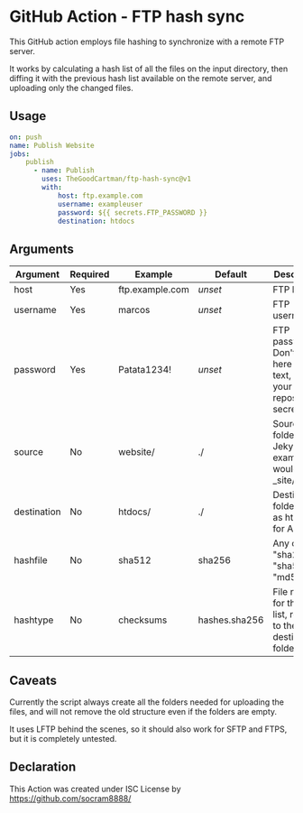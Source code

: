 GitHub Action - FTP hash sync
=============================

This GitHub action employs file hashing to synchronize with a remote FTP server.

It works by calculating a hash list of all the files on the input directory, then diffing it with the previous hash list available on the remote server, and uploading only the changed files.

Usage
-----

```yml
on: push
name: Publish Website
jobs:
    publish
      - name: Publish
        uses: TheGoodCartman/ftp-hash-sync@v1
        with:
            host: ftp.example.com
            username: exampleuser
            password: ${{ secrets.FTP_PASSWORD }}
            destination: htdocs
```

Arguments
---------

| Argument    | Required | Example         | Default       | Description                                                                    |
|-------------|----------|-----------------|---------------|--------------------------------------------------------------------------------|
| host        |   Yes    | ftp.example.com | _unset_       | FTP host                                                                       |
| username    |   Yes    | marcos          | _unset_       | FTP username                                                                   |
| password    |   Yes    | Patata1234!     | _unset_       | FTP password. Don't put it here in plain text, use your repositories' secrets! |
| source      |    No    | website/        | ./            | Source folder. For Jekyll, for example, it would be _site/                     |
| destination |    No    | htdocs/         | ./            | Destination folder, such as htdocs for Apache.                                 |
| hashfile    |    No    | sha512          | sha256        | Any of "sha256", "sha512" or "md5".                                            |
| hashtype    |    No    | checksums       | hashes.sha256 | File name for the hash list, relative to the destination folder.               |

Caveats
-------

Currently the script always create all the folders needed for uploading the files, and will not remove the old structure even if the folders are empty.

It uses LFTP behind the scenes, so it should also work for SFTP and FTPS, but it is completely untested.

Declaration
-----------

This Action was created under ISC License by https://github.com/socram8888/
